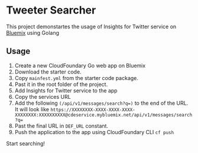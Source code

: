 # Tweeter Searcher

This project demonstartes the usage of Insights for Twitter service on [Bluemix] using Golang

## Usage

1. Create a new CloudFoundary Go web app on Bluemix
2. Download the starter code.
3. Copy `mainfest.yml` from the starter code package.
4. Past it in the root folder of the project.
5. Add Insights for Twitter service to the app
6. Copy the services URL
7. Add the following `(/api/v1/messages/search?q=)` to the end of the URL. It will look like `https://XXXXXXXX-XXXX-XXXX-XXXX-XXXXXXXX:XXXXXXXXXX@cdeservice.mybluemix.net/api/v1/messages/search?q=`
8. Past the final URL in `DEF_URL` constant.
9. Push the application to the app using CloudFoundary CLI `cf push`

Start searching!

[Bluemix]: https://bluemix.net


